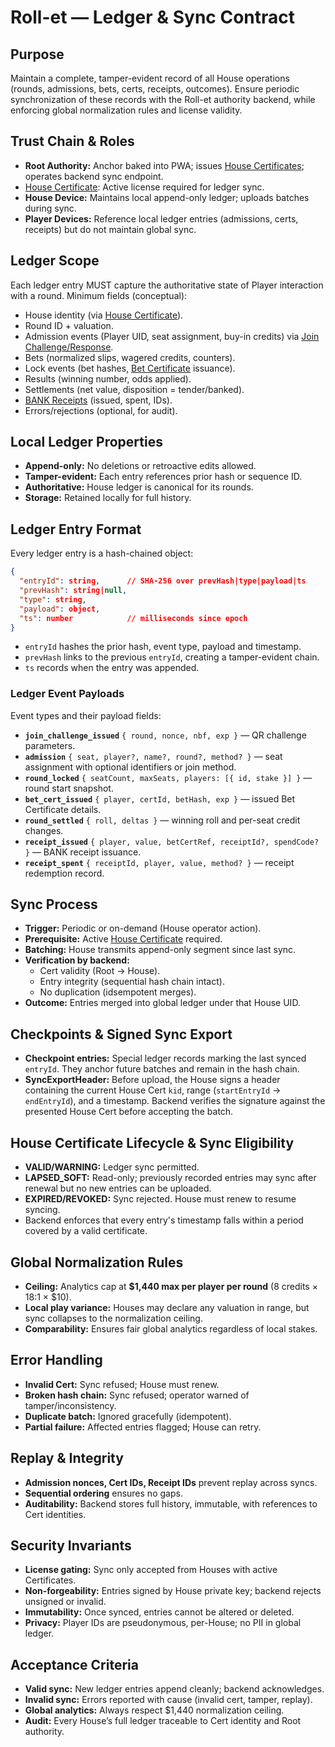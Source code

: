 # Roll-et — Ledger & Sync Contract

## Purpose

Maintain a complete, tamper-evident record of all House operations (rounds, admissions, bets, certs, receipts, outcomes). Ensure periodic synchronization of these records with the Roll-et authority backend, while enforcing global normalization rules and license validity.

## Trust Chain & Roles

- **Root Authority:** Anchor baked into PWA; issues [House Certificates](./house_certificate_contract.md); operates backend sync endpoint.
- [House Certificate](./house_certificate_contract.md): Active license required for ledger sync.
- **House Device:** Maintains local append-only ledger; uploads batches during sync.
- **Player Devices:** Reference local ledger entries (admissions, certs, receipts) but do not maintain global sync.

## Ledger Scope

Each ledger entry MUST capture the authoritative state of Player interaction with a round. Minimum fields (conceptual):

- House identity (via [House Certificate](./house_certificate_contract.md)).
- Round ID + valuation.
- Admission events (Player UID, seat assignment, buy-in credits) via [Join Challenge/Response](./join_challenge_response_contract.md).
- Bets (normalized slips, wagered credits, counters).
- Lock events (bet hashes, [Bet Certificate](./bet_certificate_contract.md) issuance).
- Results (winning number, odds applied).
- Settlements (net value, disposition = tender/banked).
- [BANK Receipts](./bank_receipt_contract.md) (issued, spent, IDs).
- Errors/rejections (optional, for audit).

## Local Ledger Properties

- **Append-only:** No deletions or retroactive edits allowed.
- **Tamper-evident:** Each entry references prior hash or sequence ID.
- **Authoritative:** House ledger is canonical for its rounds.
- **Storage:** Retained locally for full history.

## Ledger Entry Format

Every ledger entry is a hash-chained object:

```json
{
  "entryId": string,      // SHA-256 over prevHash|type|payload|ts
  "prevHash": string|null,
  "type": string,
  "payload": object,
  "ts": number            // milliseconds since epoch
}
```

- `entryId` hashes the prior hash, event type, payload and timestamp.
- `prevHash` links to the previous `entryId`, creating a tamper-evident chain.
- `ts` records when the entry was appended.

### Ledger Event Payloads

Event types and their payload fields:

- **`join_challenge_issued`** `{ round, nonce, nbf, exp }` — QR challenge parameters.
- **`admission`** `{ seat, player?, name?, round?, method? }` — seat assignment with optional identifiers or join method.
- **`round_locked`** `{ seatCount, maxSeats, players: [{ id, stake }] }` — round start snapshot.
- **`bet_cert_issued`** `{ player, certId, betHash, exp }` — issued Bet Certificate details.
- **`round_settled`** `{ roll, deltas }` — winning roll and per-seat credit changes.
- **`receipt_issued`** `{ player, value, betCertRef, receiptId?, spendCode? }` — BANK receipt issuance.
- **`receipt_spent`** `{ receiptId, player, value, method? }` — receipt redemption record.

## Sync Process

- **Trigger:** Periodic or on-demand (House operator action).
- **Prerequisite:** Active [House Certificate](./house_certificate_contract.md) required.
- **Batching:** House transmits append-only segment since last sync.
- **Verification by backend:**
  - Cert validity (Root → House).
  - Entry integrity (sequential hash chain intact).
  - No duplication (idsempotent merges).
- **Outcome:** Entries merged into global ledger under that House UID.

## Checkpoints & Signed Sync Export

- **Checkpoint entries:** Special ledger records marking the last synced `entryId`. They anchor future batches and remain in the hash chain.
- **SyncExportHeader:** Before upload, the House signs a header containing the current House Cert `kid`, range (`startEntryId` → `endEntryId`), and a timestamp. Backend verifies the signature against the presented House Cert before accepting the batch.

## House Certificate Lifecycle & Sync Eligibility

- **VALID/WARNING:** Ledger sync permitted.
- **LAPSED_SOFT:** Read-only; previously recorded entries may sync after renewal but no new entries can be uploaded.
- **EXPIRED/REVOKED:** Sync rejected. House must renew to resume syncing.
- Backend enforces that every entry's timestamp falls within a period covered by a valid certificate.

## Global Normalization Rules

- **Ceiling:** Analytics cap at **$1,440 max per player per round** (8 credits × 18:1 × $10).
- **Local play variance:** Houses may declare any valuation in range, but sync collapses to the normalization ceiling.
- **Comparability:** Ensures fair global analytics regardless of local stakes.

## Error Handling

- **Invalid Cert:** Sync refused; House must renew.
- **Broken hash chain:** Sync refused; operator warned of tamper/inconsistency.
- **Duplicate batch:** Ignored gracefully (idempotent).
- **Partial failure:** Affected entries flagged; House can retry.

## Replay & Integrity

- **Admission nonces, Cert IDs, Receipt IDs** prevent replay across syncs.
- **Sequential ordering** ensures no gaps.
- **Auditability:** Backend stores full history, immutable, with references to Cert identities.

## Security Invariants

- **License gating:** Sync only accepted from Houses with active Certificates.
- **Non-forgeability:** Entries signed by House private key; backend rejects unsigned or invalid.
- **Immutability:** Once synced, entries cannot be altered or deleted.
- **Privacy:** Player IDs are pseudonymous, per-House; no PII in global ledger.

## Acceptance Criteria

- **Valid sync:** New ledger entries append cleanly; backend acknowledges.
- **Invalid sync:** Errors reported with cause (invalid cert, tamper, replay).
- **Global analytics:** Always respect $1,440 normalization ceiling.
- **Audit:** Every House’s full ledger traceable to Cert identity and Root authority.
